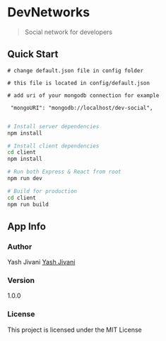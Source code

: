 # DevNetworks

> Social network for developers

## Quick Start

```
# change default.json file in config folder

# this file is located in config/default.json

# add uri of your mongodb connection for example

 "mongoURI": "mongodb://localhost/dev-social",
 
```

```bash
# Install server dependencies
npm install

# Install client dependencies
cd client
npm install

# Run both Express & React from root
npm run dev

# Build for production
cd client
npm run build
```

## App Info

### Author

Yash Jivani
[Yash Jivani](https://www.linkedin.com/in/yash-jivani-0245ab214/)

### Version

1.0.0

### License

This project is licensed under the MIT License
